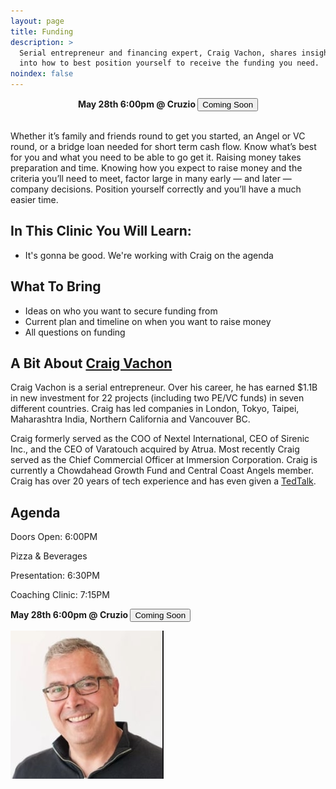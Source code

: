 ```yaml
---
layout: page
title: Funding
description: >
  Serial entrepreneur and financing expert, Craig Vachon, shares insight
  into how to best position yourself to receive the funding you need.
noindex: false
---
```

<center>
<b>May 28th 6:00pm @ Cruzio   </b><button class="myButton" value ="Coming Soon" type="button" onclick="window.location.href=''">Coming Soon</button>
</center>
<br>

Whether it’s family and friends round to get you started, an Angel or VC round, or a bridge loan needed for short term cash flow. Know what’s best for you and what you need to be able to go get it. Raising money takes preparation and time. Knowing how you expect to raise money and the criteria you’ll need to meet, factor large in many early — and later — company decisions. Position yourself correctly and you’ll have a much easier time.

## In This Clinic You Will Learn:

- It's gonna be good. We're working with Craig on the agenda

## What To Bring

- Ideas on who you want to secure funding from
- Current plan and timeline on when you want to raise money
- All questions on funding


## A Bit About [Craig Vachon](https://www.linkedin.com/in/gcvachon/)

Craig Vachon is a serial entrepreneur. Over his career, he has earned $1.1B in new investment for 22
projects (including two PE/VC funds) in seven different countries. Craig has led companies in London,
Tokyo, Taipei, Maharashtra India, Northern California and Vancouver BC.

Craig formerly served as the COO of Nextel International, CEO of Sirenic Inc., and the CEO of
Varatouch acquired by Atrua. Most recently Craig served as the Chief Commercial Officer at Immersion Corporation.
Craig is currently a Chowdahead Growth Fund and Central Coast Angels member. Craig has over 20 years
of tech experience and has even given a [TedTalk](https://www.youtube.com/watch?v=4U9WgAN-SsU).

## Agenda

Doors Open: 6:00PM

Pizza & Beverages

Presentation: 6:30PM

Coaching Clinic: 7:15PM


<b>May 28th 6:00pm @ Cruzio   </b><button class="myButton" value ="Coming Soon" type="button" onclick="window.location.href=''">Coming Soon</button>
<br>


![Craig Vachon](/assets/img/craig.jpg)
